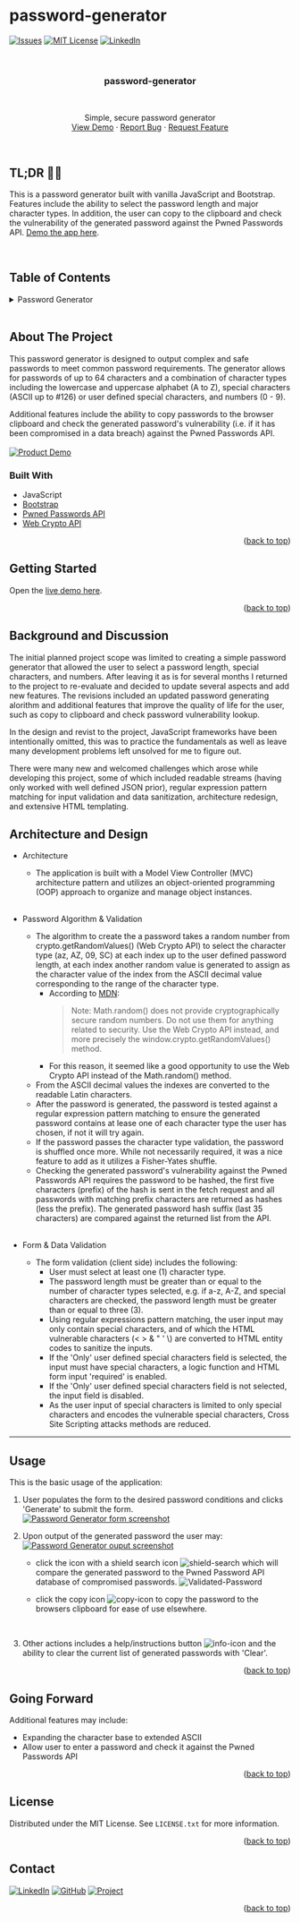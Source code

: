 # password-generator

[![Issues][issues-shield]][issues-url]
[![MIT License][license-shield]][license-url]
[![LinkedIn][linkedin-shield]][linkedin-url]

<!-- PROJECT LOGO -->
<br />
<div align="center">

<h3 align="center">password-generator</h3>
<br>
  <p align="center">
    Simple, secure password generator
    <br />
    <a href="https://github.com/mike-uffelman/password-generator">View Demo</a>
    ·
    <a href="https://github.com/mike-uffelman/password-generator/issues">Report Bug</a>
    ·
    <a href="https://github.com/mike-uffelman/password-generator/issues">Request Feature</a>
  </p>
</div>
<br>

## TL;DR 🤷‍♂️

This is a password generator built with vanilla JavaScript and Bootstrap. Features include the ability to select the password length and major character types. In addition, the user can copy to the clipboard and check the vulnerability of the generated password against the Pwned Passwords API. [Demo the app here](https://pensive-snyder-295e29.netlify.app).

<br>

<!-- TABLE OF CONTENTS -->

## Table of Contents

<details>
  <summary>Password Generator</summary>
  <ol>
    <li>
      <a href="#about-the-project">About The Project</a>
      <ul>
        <li><a href="#built-with">Built With</a></li>
      </ul>
    </li>
    <li><a href="#getting-started">Getting Started</a></li>
    <li><a href="#background-and-discussion">Background & Discussion</a></li>
    <li><a href="#architecture-and-design">Architecture & Design</a></li>
    <li><a href="#usage">Usage</a></li>
    <li><a href="#going-forward">Going Forward</a></li>
    <li><a href="#considerations">Considerations</a></li>
    <li><a href="#license">License</a></li>
    <li><a href="#contact">Contact</a></li>
  </ol>
</details>
<br>
<!-- ABOUT THE PROJECT -->

## About The Project

This password generator is designed to output complex and safe passwords to meet common password requirements. The generator allows for passwords of up to 64 characters and a combination of character types including the lowercase and uppercase alphabet (A to Z), special characters (ASCII up to #126) or user defined special characters, and numbers (0 - 9).

Additional features include the ability to copy passwords to the browser clipboard and check the generated password's vulnerability (i.e. if it has been compromised in a data breach) against the Pwned Passwords API.
<br><br>
[![Product Demo][usage-demo]]('./images//readMeImgs/readme-main.png')
<br>

### Built With

- JavaScript
- [Bootstrap](https://getbootstrap.com)
- [Pwned Passwords API](https://haveibeenpwned.com/API/v3)
- [Web Crypto API](https://developer.mozilla.org/en-US/docs/Web/API/Crypto)

<p align="right">(<a href="#password-generator">back to top</a>)</p>

<!-- GETTING STARTED -->

## Getting Started

Open the [live demo here](https://pensive-snyder-295e29.netlify.app).

<p align="right">(<a href="#password-generator">back to top</a>)</p>

## Background and Discussion

The initial planned project scope was limited to creating a simple password generator that allowed the user to select a password length, special characters, and numbers. After leaving it as is for several months I returned to the project to re-evaluate and decided to update several aspects and add new features. The revisions included an updated password generating alorithm and additional features that improve the quality of life for the user, such as copy to clipboard and check password vulnerability lookup.

In the design and revist to the project, JavaScript frameworks have been intentionally omitted, this was to practice the fundamentals as well as leave many development problems left unsolved for me to figure out.

There were many new and welcomed challenges which arose while developing this project, some of which included readable streams (having only worked with well defined JSON prior), regular expression pattern matching for input validation and data sanitization, architecture redesign, and extensive HTML templating.

## Architecture and Design

- Architecture
  - The application is built with a Model View Controller (MVC) architecture pattern and utilizes an object-oriented programming (OOP) approach to organize and manage object instances.
    <br><br>
- Password Algorithm & Validation
  - The algorithm to create the a password takes a random number from crypto.getRandomValues() (Web Crypto API) to select the character type (az, AZ, 09, SC) at each index up to the user defined password length, at each index another random value is generated to assign as the character value of the index from the ASCII decimal value corresponding to the range of the character type.
    - According to [MDN](https://developer.mozilla.org/en-US/docs/Web/JavaScript/Reference/Global_Objects/Math/random#sect1):
      > Note: Math.random() does not provide cryptographically secure random numbers. Do not use them for anything related to security. Use the Web Crypto API instead, and more precisely the window.crypto.getRandomValues() method.
    - For this reason, it seemed like a good opportunity to use the Web Crypto API instead of the Math.random() method.
  - From the ASCII decimal values the indexes are converted to the readable Latin characters.
  - After the password is generated, the password is tested against a regular expression pattern matching to ensure the generated password contains at lease one of each character type the user has chosen, if not it will try again.
  - If the password passes the character type validation, the password is shuffled once more. While not necessarily required, it was a nice feature to add as it utilizes a Fisher-Yates shuffle.
  - Checking the generated password's vulnerability against the Pwned Passwords API requires the password to be hashed, the first five characters (prefix) of the hash is sent in the fetch request and all passwords with matching prefix characters are returned as hashes (less the prefix). The generated password hash suffix (last 35 characters) are compared against the returned list from the API.
    <br><br>
- Form & Data Validation

  - The form validation (client side) includes the following:
    - User must select at least one (1) character type.
    - The password length must be greater than or equal to the number of character types selected, e.g. if a-z, A-Z, and special characters are checked, the password length must be greater than or equal to three (3).
    - Using regular expressions pattern matching, the user input may only contain special characters, and of which the HTML vulnerable characters (&lt; &gt; &amp; &quot; &apos; &bsol;) are converted to HTML entity codes to sanitize the inputs.
    - If the 'Only' user defined special characters field is selected, the input must have special characters, a logic function and HTML form input 'required' is enabled.
    - If the 'Only' user defined special characters field is not selected, the input field is disabled.
    - As the user input of special characters is limited to only special characters and encodes the vulnerable special characters, Cross Site Scripting attacks methods are reduced.

<hr>

<!-- USAGE EXAMPLES -->

## Usage

This is the basic usage of the application:

1.  User populates the form to the desired password conditions and clicks 'Generate' to submit the form.
    <br>
    [![Password Generator form screenshot][form-screenshot]]('./images/readMeImgs/form.png')

2.  Upon output of the generated password the user may:
    [![Password Generator ouput screenshot][item-screenshot]]('./images/readMeImgs/pwItem.png')

    - click the icon with a shield search icon ![shield-search] which will compare the generated password to the Pwned Password API database of compromised passwords.
      ![Validated-Password][checked-passwords]

    - click the copy icon ![copy-icon] to copy the password to the browsers clipboard for ease of use elsewhere.

    <br>

3.  Other actions includes a help/instructions button ![info-icon] and the ability to clear the current list of generated passwords with 'Clear'.

<p align="right">(<a href="#password-generator">back to top</a>)</p>

## Going Forward

Additional features may include:

- Expanding the character base to extended ASCII
- Allow user to enter a password and check it against the Pwned Passwords API

<p align="right">(<a href="#password-generator">back to top</a>)</p>

<!-- LICENSE -->

## License

Distributed under the MIT License. See `LICENSE.txt` for more information.

<p align="right">(<a href="#password-generator">back to top</a>)</p>

<!-- CONTACT -->

## Contact

[![LinkedIn][linkedin-shield]][linkedin-url]
[![GitHub][github-shield]][github-url]
[![Project][project-shield]][project-repo]

<p align="right">(<a href="#password-generator">back to top</a>)</p>

[issues-shield]: https://img.shields.io/github/issues/mike-uffelman/password-generator.svg?labelcolor=green
[issues-url]: https://github.com/mike-uffelman/password-generator/issues
[license-shield]: https://img.shields.io/github/license/mike-uffelman/password-generator.svg
[license-url]: https://github.com/mike-uffelman/password-generator/blob/master/LICENSE.txt
[linkedin-shield]: https://img.shields.io/badge/LinkedIn-profile-blue
[linkedin-url]: https://www.linkedin.com/in/michael-uffelman-34289521/
[product-screenshot]: images/readMeImgs/main.png
[form-screenshot]: images/readMeImgs/form-inputs.png
[item-screenshot]: images/readMeImgs/password-output.png
[icons-screenshot]: images/readMeImgs/icons.png
[github-url]: https://github.com/mike-uffelman
[github-shield]: https://img.shields.io/badge/GitHub-profle-orange
[project-shield]: https://img.shields.io/badge/GitHub-repo-gray?color=#6cc644
[project-repo]: https://github.com/mike-uffelman/password-generator
[shield-search]: images/check_password.svg
[copy-icon]: images/copy2.svg
[info-icon]: images/info.svg
[checked-passwords]: ./images/readMeImgs/password-validation.png
[usage-demo]: ./images/readMeImgs/pw_generator_demo.gif
